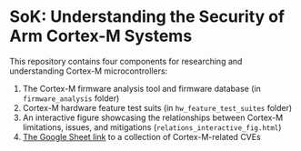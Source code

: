 # SoK: Understanding the Security of Arm Cortex-M Systems

This repository contains four components for researching and understanding Cortex-M microcontrollers:

1. The Cortex-M firmware analysis tool and firmware database (in `firmware_analysis` folder)
2. Cortex-M hardware feature test suits (in `hw_feature_test_suites` folder)
3. An interactive figure showcasing the relationships between Cortex-M limitations, issues, and mitigations (`relations_interactive_fig.html`)
4. [The Google Sheet link](https://docs.google.com/spreadsheets/d/13LE-UOUEpy-db-NLSdpRMKYJEleQmUacm6er3VGXbfI/edit?usp=sharing) to a collection of Cortex-M-related CVEs
